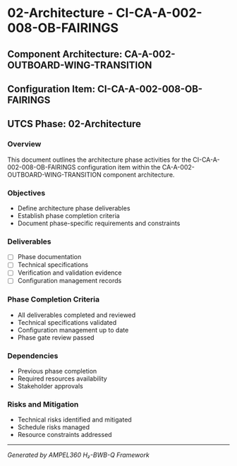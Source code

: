 # 02-Architecture - CI-CA-A-002-008-OB-FAIRINGS

## Component Architecture: CA-A-002-OUTBOARD-WING-TRANSITION
## Configuration Item: CI-CA-A-002-008-OB-FAIRINGS
## UTCS Phase: 02-Architecture

### Overview
This document outlines the architecture phase activities for the CI-CA-A-002-008-OB-FAIRINGS configuration item within the CA-A-002-OUTBOARD-WING-TRANSITION component architecture.

### Objectives
- Define architecture phase deliverables
- Establish phase completion criteria
- Document phase-specific requirements and constraints

### Deliverables
- [ ] Phase documentation
- [ ] Technical specifications
- [ ] Verification and validation evidence
- [ ] Configuration management records

### Phase Completion Criteria
- All deliverables completed and reviewed
- Technical specifications validated
- Configuration management up to date
- Phase gate review passed

### Dependencies
- Previous phase completion
- Required resources availability
- Stakeholder approvals

### Risks and Mitigation
- Technical risks identified and mitigated
- Schedule risks managed
- Resource constraints addressed

---
*Generated by AMPEL360 H₂-BWB-Q Framework*

